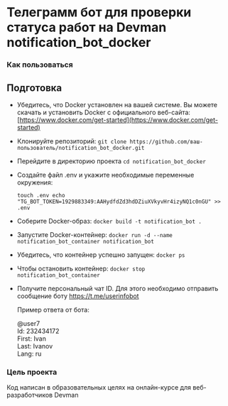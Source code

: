 #  Телеграмм бот для проверки статуса работ на Devman notification_bot_docker
### Как пользоваться

## Подготовка

- Убедитесь, что Docker установлен на вашей системе. Вы можете скачать и установить Docker с официального веб-сайта: [https://www.docker.com/get-started](https://www.docker.com/get-started)


* Клонируйте репозиторий: `git clone https://github.com/ваш-пользователь/notification_bot_docker.git`


* Перейдите в директорию проекта  `cd notification_bot_docker`
* Создайте файл .env и укажите необходимые переменные окружения:

  ` touch .env
  echo "TG_BOT_TOKEN=1929883349:AAHydfdZd3hdDZiuXVkyvHr4izyNQ1c0nGU" >> .env `
   
* Соберите Docker-образ:  `docker build -t notification_bot .`
* Запустите Docker-контейнер:  `docker run -d --name notification_bot_container notification_bot
`
* Убедитесь, что контейнер успешно запущен: `docker ps`
* Чтобы остановить контейнер: `docker stop notification_bot_container`

* Получите персональный чат ID. Для этого необходимо отправить сообщение боту https://t.me/userinfobot 
  
  Пример ответа от бота:
  
  @user7\
  Id: 232434172\
  First: Ivan\
  Last: Ivanov\
  Lang: ru


 
 



### Цель проекта
Код написан в образовательных целях на онлайн-курсе для веб-разработчиков Devman
 
